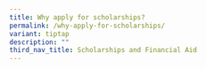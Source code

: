 ```yaml
---
title: Why apply for scholarships?
permalink: /why-apply-for-scholarships/
variant: tiptap
description: ""
third_nav_title: Scholarships and Financial Aid
---
```

